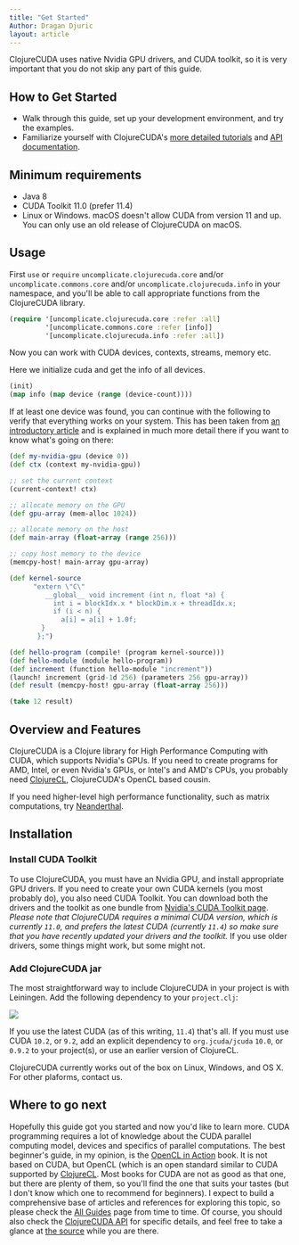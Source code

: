 ```yaml
---
title: "Get Started"
Author: Dragan Djuric
layout: article
---
```


ClojureCUDA uses native Nvidia GPU drivers, and CUDA toolkit, so it is very important that you do not skip any part of this guide.

## How to Get Started
* Walk through this guide, set up your development environment, and try the examples.
* Familiarize yourself with ClojureCUDA's [more detailed tutorials](/articles/guides.html) and [API documentation](/codox).

## Minimum requirements
* Java 8
* CUDA Toolkit 11.0 (prefer 11.4)
* Linux or Windows. macOS doesn't allow CUDA from version 11 and up. You can only use an old release of ClojureCUDA on macOS.

## Usage

First `use` or `require` `uncomplicate.clojurecuda.core` and/or `uncomplicate.commons.core` and/or `uncomplicate.clojurecuda.info` in your namespace, and you'll be able to call appropriate functions from the ClojureCUDA library.

```clojure
(require '[uncomplicate.clojurecuda.core :refer :all]
         '[uncomplicate.commons.core :refer [info]]
         '[uncomplicate.clojurecuda.info :refer :all])
```

Now you can work with CUDA devices, contexts, streams, memory etc.

Here we initialize cuda and get the info of all devices.

```clojure
(init)
(map info (map device (range (device-count))))
```

If at least one device was found, you can continue with the following to verify that everything works on your system. This has been taken from [an introductory article](https://dragan.rocks/articles/18/Interactive-GPU-Programming-1-Hello-CUDA) and is explained in much more detail there if you want to know what's going on there:

```clojure
(def my-nvidia-gpu (device 0))
(def ctx (context my-nvidia-gpu))

;; set the current context
(current-context! ctx)

;; allocate memory on the GPU
(def gpu-array (mem-alloc 1024))

;; allocate memory on the host
(def main-array (float-array (range 256)))

;; copy host memory to the device
(memcpy-host! main-array gpu-array)

(def kernel-source
      "extern \"C\"
         __global__ void increment (int n, float *a) {
           int i = blockIdx.x * blockDim.x + threadIdx.x;
           if (i < n) {
             a[i] = a[i] + 1.0f;
        }
       };")

(def hello-program (compile! (program kernel-source)))
(def hello-module (module hello-program))
(def increment (function hello-module "increment"))
(launch! increment (grid-1d 256) (parameters 256 gpu-array))
(def result (memcpy-host! gpu-array (float-array 256)))

(take 12 result)
```

## Overview and Features

ClojureCUDA is a Clojure library for High Performance Computing with CUDA, which supports Nvidia's GPUs. If you need to create programs for AMD, Intel, or even Nvidia's GPUs, or Intel's and AMD's CPUs, you probably need [ClojureCL](https://clojurecl.uncomplicate.org), ClojureCUDA's OpenCL based cousin.

If you need higher-level high performance functionality, such as matrix computations, try [Neanderthal](https://neanderthal.uncomplicate.org).

## Installation

### Install CUDA Toolkit

To use ClojureCUDA, you must have an Nvidia GPU, and install appropriate GPU drivers. If you need to create your own CUDA kernels (you most probably do), you also need CUDA Toolkit. You can download both the drivers and the toolkit as one bundle from [Nvidia's CUDA Toolkit page](https://developer.nvidia.com/cuda-toolkit). *Please note that ClojureCUDA requires a minimal CUDA version, which is currently `11.0`, and prefers the latest CUDA (currently `11.4`) so make sure that you have recently updated your drivers and the toolkit.* If you use older drivers, some things might work, but some might not.

### Add ClojureCUDA jar

The most straightforward way to include ClojureCUDA in your project is with Leiningen. Add the following dependency to your `project.clj`:

![](https://clojars.org/uncomplicate/clojurecuda/latest-version.svg)

If you use the latest CUDA (as of this writing, `11.4`) that's all. If you must use CUDA `10.2`, or `9.2`, add an explicit
dependency to `org.jcuda/jcuda` `10.0`, or `0.9.2` to your project(s), or use an earlier version of ClojureCL.

ClojureCUDA currently works out of the box on Linux, Windows, and OS X. For other plaforms, contact us.

## Where to go next

Hopefully this guide got you started and now you'd like to learn more. CUDA programming requires a lot of knowledge about the CUDA parallel computing model, devices and specifics of parallel computations. The best beginner's guide, in my opinion, is the [OpenCL in Action](https://www.amazon.com/OpenCL-Action-Accelerate-Graphics-Computations/dp/1617290173) book. It is not based on CUDA, but OpenCL (which is an open standard similar to CUDA supported by [ClojureCL](https://clojurecl.uncomplicate.org). Most books for CUDA are not as good as that one, but there are plenty of them, so you'll find the one that suits your tastes (but I don't know which one to recommend for beginners). I expect to build a comprehensive base of articles and references for exploring this topic, so please check the [All Guides](/articles/guides.html) page from time to time. Of course, you should also check the [ClojureCUDA API](/codox) for specific details, and feel free to take a glance at [the source](https://github.com/uncomplicate/clojurecuda) while you are there.
